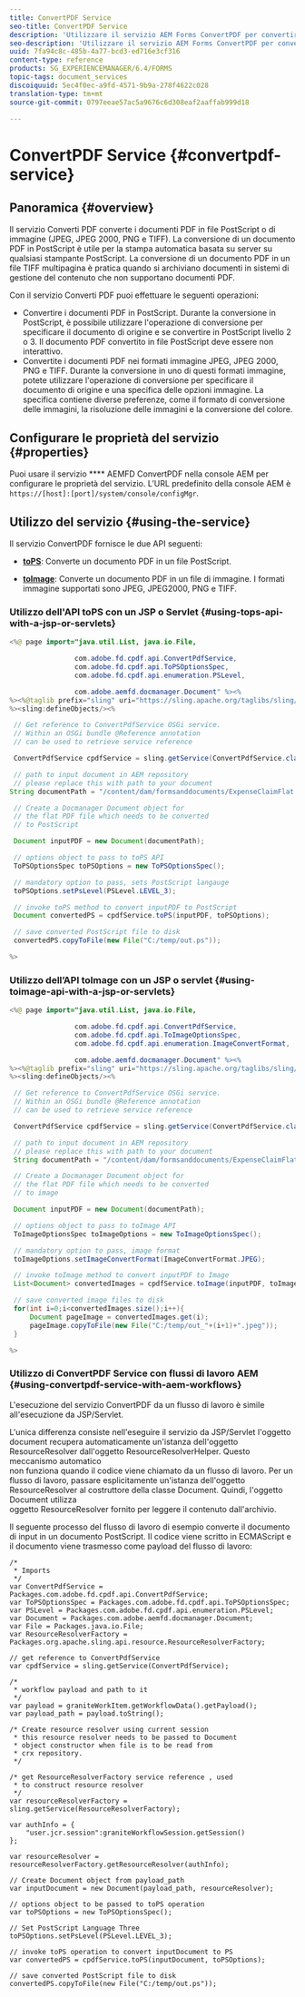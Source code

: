```yaml
---
title: ConvertPDF Service
seo-title: ConvertPDF Service
description: 'Utilizzare il servizio AEM Forms ConvertPDF per convertire i documenti PDF in file PostScript o di immagini. '
seo-description: 'Utilizzare il servizio AEM Forms ConvertPDF per convertire i documenti PDF in file PostScript o di immagini. '
uuid: 7fa94c8c-485b-4a77-bcd3-ed716e3cf316
content-type: reference
products: SG_EXPERIENCEMANAGER/6.4/FORMS
topic-tags: document_services
discoiquuid: 5ec4f0ec-a9fd-4571-9b9a-278f4622c028
translation-type: tm+mt
source-git-commit: 0797eeae57ac5a9676c6d308eaf2aaffab999d18

---
```



# ConvertPDF Service {#convertpdf-service}

## Panoramica {#overview}

Il servizio Converti PDF converte i documenti PDF in file PostScript o di immagine (JPEG, JPEG 2000, PNG e TIFF). La conversione di un documento PDF in PostScript è utile per la stampa automatica basata su server su qualsiasi stampante PostScript. La conversione di un documento PDF in un file TIFF multipagina è pratica quando si archiviano documenti in sistemi di gestione del contenuto che non supportano documenti PDF.

Con il servizio Converti PDF puoi effettuare le seguenti operazioni:

* Convertire i documenti PDF in PostScript. Durante la conversione in PostScript, è possibile utilizzare l&#39;operazione di conversione per specificare il documento di origine e se convertire in PostScript livello 2 o 3. Il documento PDF convertito in file PostScript deve essere non interattivo.
* Convertite i documenti PDF nei formati immagine JPEG, JPEG 2000, PNG e TIFF. Durante la conversione in uno di questi formati immagine, potete utilizzare l&#39;operazione di conversione per specificare il documento di origine e una specifica delle opzioni immagine. La specifica contiene diverse preferenze, come il formato di conversione delle immagini, la risoluzione delle immagini e la conversione del colore.

## Configurare le proprietà del servizio {#properties}

Puoi usare il servizio **** AEMFD ConvertPDF nella console AEM per configurare le proprietà del servizio. L’URL predefinito della console AEM è `https://[host]:[port]/system/console/configMgr`.

## Utilizzo del servizio {#using-the-service}

Il servizio ConvertPDF fornisce le due API seguenti:

* **[toPS](https://helpx.adobe.com/experience-manager/6-3/forms/javadocs/com/adobe/fd/cpdf/api/ConvertPdfService.html#toPS)**: Converte un documento PDF in un file PostScript.

* **[toImage](https://helpx.adobe.com/experience-manager/6-3/forms/javadocs/com/adobe/fd/cpdf/api/ConvertPdfService.html#toImage)**: Converte un documento PDF in un file di immagine. I formati immagine supportati sono JPEG, JPEG2000, PNG e TIFF.

### Utilizzo dell&#39;API toPS con un JSP o Servlet {#using-tops-api-with-a-jsp-or-servlets}

```java
<%@ page import="java.util.List, java.io.File,

                com.adobe.fd.cpdf.api.ConvertPdfService,
                com.adobe.fd.cpdf.api.ToPSOptionsSpec,
                com.adobe.fd.cpdf.api.enumeration.PSLevel,

                com.adobe.aemfd.docmanager.Document" %><%
%><%@taglib prefix="sling" uri="https://sling.apache.org/taglibs/sling/1.0" %><%
%><sling:defineObjects/><%

 // Get reference to ConvertPdfService OSGi service.
 // Within an OSGi bundle @Reference annotation 
 // can be used to retrieve service reference

 ConvertPdfService cpdfService = sling.getService(ConvertPdfService.class);

 // path to input document in AEM repository
 // please replace this with path to your document
String documentPath = "/content/dam/formsanddocuments/ExpenseClaimFlat.pdf";

 // Create a Docmanager Document object for 
 // the flat PDF file which needs to be converted 
 // to PostScript

 Document inputPDF = new Document(documentPath);

 // options object to pass to toPS API
 ToPSOptionsSpec toPSOptions = new ToPSOptionsSpec();

 // mandatory option to pass, sets PostScript langauge
 toPSOptions.setPsLevel(PSLevel.LEVEL_3);

 // invoke toPS method to convert inputPDF to PostScript
 Document convertedPS = cpdfService.toPS(inputPDF, toPSOptions);

 // save converted PostScript file to disk
 convertedPS.copyToFile(new File("C:/temp/out.ps"));

%>
```

### Utilizzo dell’API toImage con un JSP o servlet {#using-toimage-api-with-a-jsp-or-servlets}

```java
<%@ page import="java.util.List, java.io.File,

                com.adobe.fd.cpdf.api.ConvertPdfService,
                com.adobe.fd.cpdf.api.ToImageOptionsSpec,
                com.adobe.fd.cpdf.api.enumeration.ImageConvertFormat,

                com.adobe.aemfd.docmanager.Document" %><%
%><%@taglib prefix="sling" uri="https://sling.apache.org/taglibs/sling/1.0" %><%
%><sling:defineObjects/><%

 // Get reference to ConvertPdfService OSGi service.
 // Within an OSGi bundle @Reference annotation 
 // can be used to retrieve service reference

 ConvertPdfService cpdfService = sling.getService(ConvertPdfService.class);

 // path to input document in AEM repository
 // please replace this with path to your document
 String documentPath = "/content/dam/formsanddocuments/ExpenseClaimFlat.pdf";

 // Create a Docmanager Document object for 
 // the flat PDF file which needs to be converted 
 // to image

 Document inputPDF = new Document(documentPath);

 // options object to pass to toImage API
 ToImageOptionsSpec toImageOptions = new ToImageOptionsSpec();

 // mandatory option to pass, image format
 toImageOptions.setImageConvertFormat(ImageConvertFormat.JPEG);

 // invoke toImage method to convert inputPDF to Image
 List<Document> convertedImages = cpdfService.toImage(inputPDF, toImageOptions);

 // save converted image files to disk
 for(int i=0;i<convertedImages.size();i++){
     Document pageImage = convertedImages.get(i);
     pageImage.copyToFile(new File("C:/temp/out_"+(i+1)+".jpeg"));
 }

%>
```

### Utilizzo di ConvertPDF Service con flussi di lavoro AEM {#using-convertpdf-service-with-aem-workflows}

L&#39;esecuzione del servizio ConvertPDF da un flusso di lavoro è simile all&#39;esecuzione da JSP/Servlet.

L&#39;unica differenza consiste nell&#39;eseguire il servizio da JSP/Servlet l&#39;oggetto document recupera automaticamente un&#39;istanza dell&#39;oggetto ResourceResolver dall&#39;oggetto ResourceResolverHelper. Questo meccanismo automatico\
non funziona quando il codice viene chiamato da un flusso di lavoro. Per un flusso di lavoro, passare esplicitamente un&#39;istanza dell&#39;oggetto ResourceResolver al costruttore della classe Document. Quindi, l&#39;oggetto Document utilizza\
oggetto ResourceResolver fornito per leggere il contenuto dall&#39;archivio.

Il seguente processo del flusso di lavoro di esempio converte il documento di input in un documento PostScript. Il codice viene scritto in ECMAScript e il documento viene trasmesso come payload del flusso di lavoro:

```
/*
 * Imports 
 */
var ConvertPdfService = Packages.com.adobe.fd.cpdf.api.ConvertPdfService;
var ToPSOptionsSpec = Packages.com.adobe.fd.cpdf.api.ToPSOptionsSpec;
var PSLevel = Packages.com.adobe.fd.cpdf.api.enumeration.PSLevel;
var Document = Packages.com.adobe.aemfd.docmanager.Document;
var File = Packages.java.io.File;
var ResourceResolverFactory = Packages.org.apache.sling.api.resource.ResourceResolverFactory;

// get reference to ConvertPdfService
var cpdfService = sling.getService(ConvertPdfService);

/*
 * workflow payload and path to it
 */
var payload = graniteWorkItem.getWorkflowData().getPayload();
var payload_path = payload.toString();

/* Create resource resolver using current session 
 * this resource resolver needs to be passed to Document
 * object constructor when file is to be read from 
 * crx repository. 
 */

/* get ResourceResolverFactory service reference , used 
 * to construct resource resolver
 */
var resourceResolverFactory = sling.getService(ResourceResolverFactory);

var authInfo = {
    "user.jcr.session":graniteWorkflowSession.getSession()
};

var resourceResolver = resourceResolverFactory.getResourceResolver(authInfo);

// Create Document object from payload_path 
var inputDocument = new Document(payload_path, resourceResolver);

// options object to be passed to toPS operation
var toPSOptions = new ToPSOptionsSpec();

// Set PostScript Language Three
toPSOptions.setPsLevel(PSLevel.LEVEL_3);

// invoke toPS operation to convert inputDocument to PS
var convertedPS = cpdfService.toPS(inputDocument, toPSOptions);

// save converted PostScript file to disk
convertedPS.copyToFile(new File("C:/temp/out.ps"));
```

